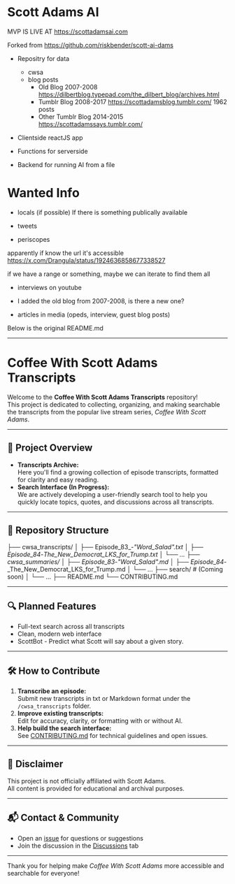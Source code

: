 # Scott Adams AI

MVP IS LIVE AT https://scottadamsai.com

Forked from https://github.com/riskbender/scott-ai-dams

- Repositry for data
   - cwsa
   - blog posts
      - Old Blog 2007-2008 https://dilbertblog.typepad.com/the_dilbert_blog/archives.html
      - Tumblr Blog 2008-2017 https://scottadamsblog.tumblr.com/ 1962 posts
      - Other Tumblr Blog 2014-2015 https://scottadamssays.tumblr.com/

- Clientside reactJS app
- Functions for serverside
- Backend for running AI from a file

# Wanted Info

- locals (if possible)
If there is something publically available

- tweets

- periscopes 

apparently if know the url it's accessible
https://x.com/Drangula/status/1924636858677338527

if we have a range or something, maybe we can iterate to find them all

- interviews on youtube

- I added the old blog from 2007-2008, is there a new one?

- articles in media (opeds, interview, guest blog posts)

Below is the original README.md

---

# Coffee With Scott Adams Transcripts

Welcome to the **Coffee With Scott Adams Transcripts** repository!  
This project is dedicated to collecting, organizing, and making searchable the transcripts from the popular live stream series, *Coffee With Scott Adams*.

---

## 🚀 Project Overview

- **Transcripts Archive:**  
  Here you'll find a growing collection of episode transcripts, formatted for clarity and easy reading.
- **Search Interface (In Progress):**  
  We are actively developing a user-friendly search tool to help you quickly locate topics, quotes, and discussions across all transcripts.

---

## 📂 Repository Structure
├── cwsa_transcripts/
│ ├── Episode_83_-_"Word_Salad".txt
│ ├── Episode_84_-_The_New_Democrat_LKS_for_Trump.txt
│ └── ...
├── cwsa_summaries/
│ ├── Episode_83_-_"Word_Salad".md
│ ├── Episode_84_-_The_New_Democrat_LKS_for_Trump.md
│ └── ...
├── search/ # (Coming soon)
│ └── ...
├── README.md
└── CONTRIBUTING.md


---

## 🔍 Planned Features

- Full-text search across all transcripts
- Clean, modern web interface
- ScottBot - Predict what Scott will say about a given story.

---

## 🛠️ How to Contribute

1. **Transcribe an episode:**  
   Submit new transcripts in txt or Markdown format under the `/cwsa_transcripts` folder.
2. **Improve existing transcripts:**  
   Edit for accuracy, clarity, or formatting with or without AI.
3. **Help build the search interface:**  
   See [CONTRIBUTING.md](CONTRIBUTING.md) for technical guidelines and open issues.

---

## 📢 Disclaimer

This project is not officially affiliated with Scott Adams.  
All content is provided for educational and archival purposes.

---

## 📬 Contact & Community

- Open an [issue](https://github.com/scott-ai-dams/issues) for questions or suggestions
- Join the discussion in the [Discussions](https://github.com/scott-ai-dams/discussions) tab

---

Thank you for helping make *Coffee With Scott Adams* more accessible and searchable for everyone!
